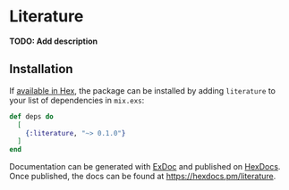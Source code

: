 # Literature

**TODO: Add description**

## Installation

If [available in Hex](https://hex.pm/docs/publish), the package can be installed
by adding `literature` to your list of dependencies in `mix.exs`:

```elixir
def deps do
  [
    {:literature, "~> 0.1.0"}
  ]
end
```

Documentation can be generated with [ExDoc](https://github.com/elixir-lang/ex_doc)
and published on [HexDocs](https://hexdocs.pm). Once published, the docs can
be found at <https://hexdocs.pm/literature>.


